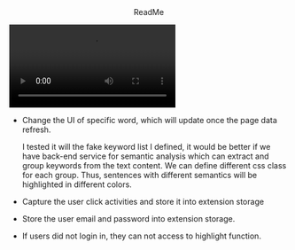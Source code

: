 <center>ReadMe</center>

<video src="C:\Users\Lenovo\Desktop\Myhighlighter_JingyiWang.mp4.mp4"></video>

- Change the UI of specific word, which will update once the page data refresh.

  I tested it will the fake keyword list I defined, it would be better if we have back-end service for semantic analysis which can extract and group keywords from the text content. We can define different css class for each group. Thus, sentences with different semantics will be highlighted in different colors.

- Capture the user click activities and store it into extension storage

- Store the user email and password into extension storage.

- If users did not login in, they can not access to highlight function.